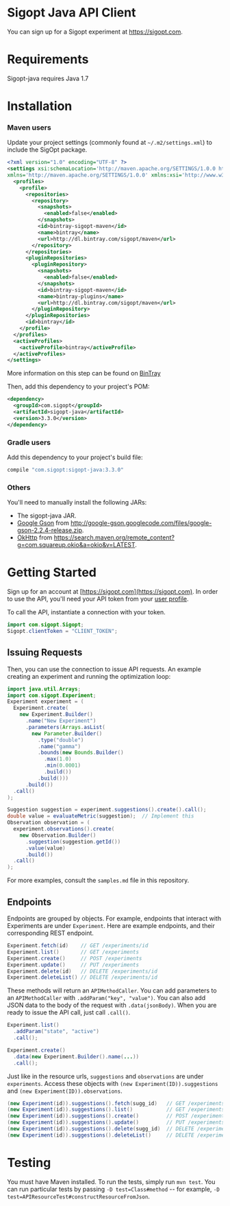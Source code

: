 # Sigopt Java API Client

You can sign up for a Sigopt experiment at https://sigopt.com.

Requirements
============

Sigopt-java requires Java 1.7

Installation
============

### Maven users

Update your project settings (commonly found at `~/.m2/settings.xml`) to include the SigOpt package.

```xml
<?xml version="1.0" encoding="UTF-8" ?>
<settings xsi:schemaLocation='http://maven.apache.org/SETTINGS/1.0.0 http://maven.apache.org/xsd/settings-1.0.0.xsd'
xmlns='http://maven.apache.org/SETTINGS/1.0.0' xmlns:xsi='http://www.w3.org/2001/XMLSchema-instance'>
  <profiles>
    <profile>
      <repositories>
        <repository>
          <snapshots>
            <enabled>false</enabled>
          </snapshots>
          <id>bintray-sigopt-maven</id>
          <name>bintray</name>
          <url>http://dl.bintray.com/sigopt/maven</url>
        </repository>
      </repositories>
      <pluginRepositories>
        <pluginRepository>
          <snapshots>
            <enabled>false</enabled>
          </snapshots>
          <id>bintray-sigopt-maven</id>
          <name>bintray-plugins</name>
          <url>http://dl.bintray.com/sigopt/maven</url>
        </pluginRepository>
      </pluginRepositories>
      <id>bintray</id>
    </profile>
  </profiles>
  <activeProfiles>
    <activeProfile>bintray</activeProfile>
  </activeProfiles>
</settings>
```

More information on this step can be found on [BinTray](https://bintray.com/sigopt/maven/sigopt-java/view)

Then, add this dependency to your project's POM:

```xml
<dependency>
  <groupId>com.sigopt</groupId>
  <artifactId>sigopt-java</artifactId>
  <version>3.3.0</version>
</dependency>
```


### Gradle users

Add this dependency to your project's build file:

```groovy
compile "com.sigopt:sigopt-java:3.3.0"
```

### Others

You'll need to manually install the following JARs:

* The sigopt-java JAR.
* [Google Gson](http://code.google.com/p/google-gson/) from <http://google-gson.googlecode.com/files/google-gson-2.2.4-release.zip>.
* [OkHttp](http://square.github.io/okhttp/) from <https://search.maven.org/remote_content?g=com.squareup.okio&a=okio&v=LATEST>.

Getting Started
===============

Sign up for an account at [https://sigopt.com](https://sigopt.com).
In order to use the API, you'll need your API token from your [user profile](https://sigopt.com/user/profile).

To call the API, instantiate a connection with your token.

```java
import com.sigopt.Sigopt;
Sigopt.clientToken = "CLIENT_TOKEN";
```

## Issuing Requests
Then, you can use the connection to issue API requests. An example creating an experiment and running the
optimization loop:

```java
import java.util.Arrays;
import com.sigopt.Experiment;
Experiment experiment = (
  Experiment.create(
    new Experiment.Builder()
      .name("New Experiment")
      .parameters(Arrays.asList(
        new Parameter.Builder()
          .type("double")
          .name("gamma")
          .bounds(new Bounds.Builder()
            .max(1.0)
            .min(0.0001)
            .build())
          .build()))
      .build())
  .call()
);

Suggestion suggestion = experiment.suggestions().create().call();
double value = evaluateMetric(suggestion);  // Implement this
Observation observation = (
  experiment.observations().create(
    new Observation.Builder()
      .suggestion(suggestion.getId())
      .value(value)
      .build())
  .call()
);
```

For more examples, consult the `samples.md` file in this repository.

## Endpoints

Endpoints are grouped by objects.
For example, endpoints that interact with Experiments are under `Experiment`.
Here are example endpoints, and their corresponding REST endpoint.

```java
Experiment.fetch(id)    // GET /experiments/id
Experiment.list()       // GET /experiments
Experiment.create()     // POST /experiments
Experiment.update()     // PUT /experiments
Experiment.delete(id)   // DELETE /experiments/id
Experiment.deleteList() // DELETE /experiments/id
```

These methods will return an `APIMethodCaller`.
You can add parameters to an `APIMethodCaller` with `.addParam("key", "value")`.
You can also add JSON data to the body of the request with `.data(jsonBody)`.
When you are ready to issue the API call, just call `.call()`.

```java
Experiment.list()
  .addParam("state", "active")
  .call();

Experiment.create()
  .data(new Experiment.Builder().name(...))
  .call();
```

Just like in the resource urls, `suggestions` and `observations` are under `experiments`.
Access these objects with `(new Experiment(ID)).suggestions` and `(new Experiment(ID)).observations`.

```java
(new Experiment(id)).suggestions().fetch(sugg_id)   // GET /experiments/id/suggestions/sugg_id
(new Experiment(id)).suggestions().list()           // GET /experiments/id/suggestions
(new Experiment(id)).suggestions().create()         // POST /experiments/id/suggestions
(new Experiment(id)).suggestions().update()         // PUT /experiments/id/suggestions
(new Experiment(id)).suggestions().delete(sugg_id)  // DELETE /experiments/id/suggestions/sugg_id
(new Experiment(id)).suggestions().deleteList()     // DELETE /experiments/id/suggestions
```

Testing
=======

You must have Maven installed. To run the tests, simply run `mvn test`. You can run particular tests by passing `-D test=Class#method` -- for example, `-D test=APIResourceTest#constructResourceFromJson`.
